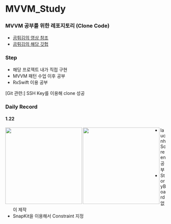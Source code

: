 # MVVM_Study
### MVVM 공부를 위한 레포지토리 (Clone Code)

- [곰튀김의 영상 참조](https://www.youtube.com/watch?v=M58LqynqQHc)
- [곰튀김의 해당 깃헙](https://github.com/iamchiwon/mvvm_final)



### Step

- 해당 프로젝트 내가 직접 구현
- MVVM 패턴 수업 이후 공부
- RxSwift 이용 공부

[Git 관련:]
SSH Key를 이용해 clone 성공



### Daily Record

#### 1.22 
<img src=https://user-images.githubusercontent.com/52390975/150630493-fd3e547d-2e2b-4fba-a06b-cb5b79ca6ea1.png width=240 align = left>
<img src=https://user-images.githubusercontent.com/52390975/150630609-2d182cfc-7e3e-47a3-824e-3a7cf6351458.png width=240 align = left>

- laucnhScreen 공부
- StoryBoard 없이 제작
- SnapKit을 이용해서 Constraint 지정
